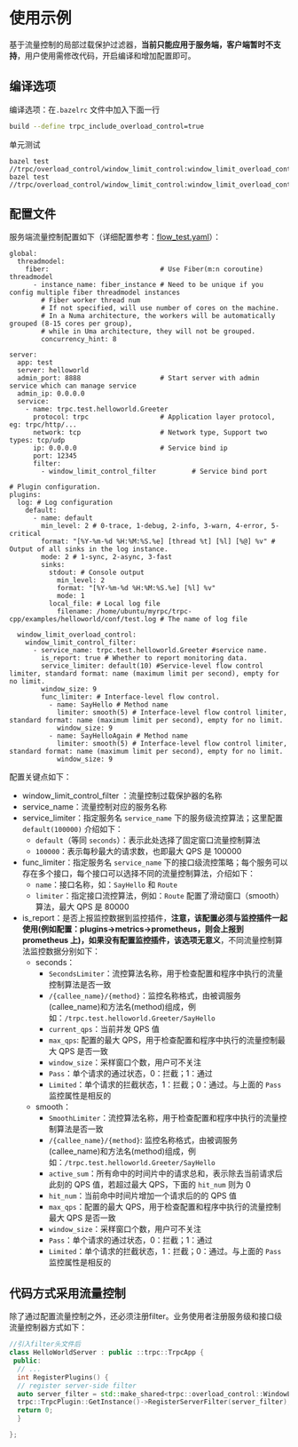 # 使用示例

基于流量控制的局部过载保护过滤器，**当前只能应用于服务端，客户端暂时不支持**，用户使用需修改代码，开启编译和增加配置即可。

## 编译选项

编译选项：在`.bazelrc` 文件中加入下面一行

```sh
build --define trpc_include_overload_control=true
```
单元测试
```
bazel test //trpc/overload_control/window_limit_control:window_limit_overload_controller_filter_test 
bazel test //trpc/overload_control/window_limit_control:window_limit_overload_controller_test

```

## 配置文件

服务端流量控制配置如下（详细配置参考：[flow_test.yaml](../../trpc/overload_control/flow_control/flow_test.yaml)）：
```
global:
  threadmodel:
    fiber:                            # Use Fiber(m:n coroutine) threadmodel
      - instance_name: fiber_instance # Need to be unique if you config multiple fiber threadmodel instances
        # Fiber worker thread num
        # If not specified, will use number of cores on the machine.
        # In a Numa architecture, the workers will be automatically grouped (8-15 cores per group),
        # while in Uma architecture, they will not be grouped.
        concurrency_hint: 8

server:
  app: test
  server: helloworld
  admin_port: 8888                    # Start server with admin service which can manage service
  admin_ip: 0.0.0.0
  service:
    - name: trpc.test.helloworld.Greeter
      protocol: trpc                  # Application layer protocol, eg: trpc/http/...
      network: tcp                    # Network type, Support two types: tcp/udp
      ip: 0.0.0.0                     # Service bind ip
      port: 12345  
      filter:
        - window_limit_control_filter         # Service bind port

# Plugin configuration.
plugins:
  log: # Log configuration
    default:
      - name: default
        min_level: 2 # 0-trace, 1-debug, 2-info, 3-warn, 4-error, 5-critical
        format: "[%Y-%m-%d %H:%M:%S.%e] [thread %t] [%l] [%@] %v" # Output of all sinks in the log instance.
        mode: 2 # 1-sync, 2-async, 3-fast
        sinks:
          stdout: # Console output
            min_level: 2
            format: "[%Y-%m-%d %H:%M:%S.%e] [%l] %v"
            mode: 1
          local_file: # Local log file
            filename: /home/ubuntu/myrpc/trpc-cpp/examples/helloworld/conf/test.log # The name of log file

  window_limit_overload_control:
    window_limit_control_filter:
      - service_name: trpc.test.helloworld.Greeter #service name.
        is_report: true # Whether to report monitoring data.
        service_limiter: default(10) #Service-level flow control limiter, standard format: name (maximum limit per second), empty for no limit.
        window_size: 9
        func_limiter: # Interface-level flow control.
          - name: SayHello # Method name
            limiter: smooth(5) # Interface-level flow control limiter, standard format: name (maximum limit per second), empty for no limit.
            window_size: 9
          - name: SayHelloAgain # Method name
            limiter: smooth(5) # Interface-level flow control limiter, standard format: name (maximum limit per second), empty for no limit.
            window_size: 9

```

配置关键点如下：

- window_limit_control_filter  ：流量控制过载保护器的名称
- service_name：流量控制对应的服务名称
- service_limiter：指定服务名 `service_name` 下的服务级流控算法；这里配置 `default(100000)` 介绍如下：
  - `default`（等同 `seconds`）：表示此处选择了固定窗口流量控制算法
  - `100000`：表示每秒最大的请求数，也即最大 QPS 是 100000
- func_limiter：指定服务名 `service_name` 下的接口级流控策略；每个服务可以存在多个接口，每个接口可以选择不同的流量控制算法，介绍如下：
  - `name`：接口名称，如：`SayHello` 和 `Route`
  - `limiter`：指定接口流控算法，例如：`Route` 配置了滑动窗口（smooth）算法，最大 QPS 是 80000
- is_report：是否上报监控数据到监控插件，**注意，该配置必须与监控插件一起使用(例如配置：plugins->metrics->prometheus，则会上报到 prometheus 上)，如果没有配置监控插件，该选项无意义**，不同流量控制算法监控数据分别如下：
  - seconds：
    - `SecondsLimiter`：流控算法名称，用于检查配置和程序中执行的流量控制算法是否一致
    - `/{callee_name}/{method}`：监控名称格式，由被调服务(callee_name)和方法名(method)组成，例如：`/trpc.test.helloworld.Greeter/SayHello`
    - `current_qps`：当前并发 QPS 值
    - `max_qps`: 配置的最大 QPS，用于检查配置和程序中执行的流量控制最大 QPS 是否一致
    - `window_size`：采样窗口个数，用户可不关注
    - `Pass`：单个请求的通过状态，0：拦截；1：通过
    - `Limited`：单个请求的拦截状态，1：拦截；0：通过。与上面的 `Pass` 监控属性是相反的
  - smooth：
    - `SmoothLimiter`：流控算法名称，用于检查配置和程序中执行的流量控制算法是否一致
    - `/{callee_name}/{method}`: 监控名称格式，由被调服务(callee_name)和方法名(method)组成，例如：`/trpc.test.helloworld.Greeter/SayHello`
    - `active_sum`：所有命中的时间片中的请求总和，表示除去当前请求后此刻的 QPS 值，若超过最大 QPS，下面的 `hit_num` 则为 0
    - `hit_num`：当前命中时间片增加一个请求后的的 QPS 值
    - `max_qps`：配置的最大 QPS，用于检查配置和程序中执行的流量控制最大 QPS 是否一致
    - `window_size`：采样窗口个数，用户可不关注
    - `Pass`：单个请求的通过状态，0：拦截；1：通过
    - `Limited`：单个请求的拦截状态，1：拦截；0：通过。与上面的 `Pass` 监控属性是相反的

## 代码方式采用流量控制

除了通过配置流量控制之外，还必须注册filter。业务使用者注册服务级和接口级流量控制器方式如下：

```cpp
//引入filter头文件后
class HelloWorldServer : public ::trpc::TrpcApp {
 public:
  // ...
  int RegisterPlugins() {
  // register server-side filter
  auto server_filter = std::make_shared<trpc::overload_control::WindowLimitOverloadControlFilter>();
  trpc::TrpcPlugin::GetInstance()->RegisterServerFilter(server_filter);
  return 0;
  }

};
```


